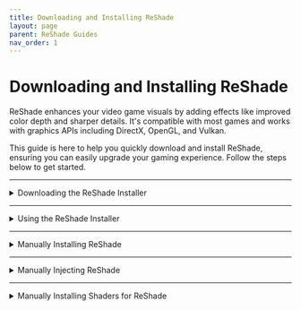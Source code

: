 ```yaml
---
title: Downloading and Installing ReShade
layout: page
parent: ReShade Guides
nav_order: 1
---
```


# Downloading and Installing ReShade

ReShade enhances your video game visuals by adding effects like improved color depth and sharper details. It's compatible with most games and works with graphics APIs including DirectX, OpenGL, and Vulkan.

This guide is here to help you quickly download and install ReShade, ensuring you can easily upgrade your gaming experience. Follow the steps below to get started.

---

<details markdown="block" class="details-tree">
<summary>Downloading the ReShade Installer</summary>

To download ReShade, [visit the official ReShade website](https://reshade.me/#download) and scroll to the bottom, there you'll find two builds available for download:

## Standard ReShade Build (Download ReShade x.x.x)

Ideal for online games with strict anti-cheat mechanisms (e.g., Dead by Daylight, PUBG, Apex Legends). This build limits some features to ensure compatibility and prevent misuse for cheating in online games.

## Full Add-On Support ReShade Build (Download ReShade x.x.x with full add-on support)

{: .warning} 
Using the full add-on build in online games with anti-cheat systems may lead to bans. Always follow game rules and expect consequences for bypassing them.

Best for offline games or those without strict anti-cheat systems (e.g., Final Fantasy XXIV, World of Warcraft, Baldur's Gate 3). Offers full feature support and freedom for creating presets with various shaders and add-ons.

</details>

---

<details markdown="block" class="details-tree">
<summary>Using the ReShade Installer</summary>

# Selecting Your Game

To install ReShade, you first need to tell the installer where your game's executable file is. This is as simple as selecting the executable within the applications list.

![Game List](../images/downloading-and-installing-reshade/rs_game_list.webp)

If your game isn't listed, click "Browse..." at the bottom right of the ReShade Installer to manually find your game's executable. If you are unsure of where the executable is located, besure to check our [guide on finding your game's executable and directory](https://guides.martysmods.com/docs/additional-guides/finding-your-game-executable-and-directory/).

![Browse](../images/downloading-and-installing-reshade/rs_browse.webp)

---

# Selecting the Rendering API

ReShade needs to match your game's Rendering API to work correctly. If unsure which API your game uses, check [PCGamingWiki](https://pcgamingwiki.com) for details.

![ReShade Rendering API Selection](../images/downloading-and-installing-reshade/rs_rendering_api_select.webp)

Here are some general guidelines to help you guess the Rendering API:

<details markdown="block" class="details-tree">
<summary>DirectX 9</summary>

DirectX 9 was common between 2005 and 2012. It's less likely for modern games, which often use newer APIs.

![DirectX 9 Example](../images/downloading-and-installing-reshade/rs_dx9.webp)

</details>

---

<details markdown="block" class="details-tree">
<summary>DirectX 10-12</summary>

These versions are widely used in modern games, particularly with Unity and Unreal Engine.

![DirectX 10-12 Example](../images/downloading-and-installing-reshade/rs_dx10_11_12.webp)

</details>

---

<details markdown="block" class="details-tree">
<summary>OpenGL</summary>

Chosen for certain engines and older games where DirectX is not used.

![OpenGL Example](../images/downloading-and-installing-reshade/rs_ogl.webp)

</details>

---

<details markdown="block" class="details-tree">
<summary>Vulkan</summary>

Favored in modern emulators and newer games, essential for Linux users via Wine or Proton. Note: Vulkan installations may require admin permissions.

![Vulkan Example](../images/downloading-and-installing-reshade/rs_vk.webp)

</details>

---

# Installing Presets

ReShade presets, stored in `.ini` files, allow you to apply someone else's visual customizations, including shader configurations and hotkeys.

The ReShade Installer simplifies preset installation: just select the desired `.ini` file, and the installer automatically handles shader downloads and installations required by the preset.

![Preset Selection](../images/downloading-and-installing-reshade/rs_preset.webp)

If you don't have a preset to install, you can bypass this step by clicking "Skip" in the preset installation window's bottom right corner.

---

# Installing Shaders

Shaders are essential for enhancing game visuals through ReShade, offering a range of looks tailored by users. The ReShade Installer facilitates easy discovery and installation of these shaders.

Shaders are organized into repositories, displayed during the installation process. You can learn more about each by clicking on the blue-highlighted repository or author names.

![Shader Repository Links](../images/downloading-and-installing-reshade/reshade_installer_shader_repo_link_highlight.webp)

To install shaders, simply select the desired repositories and click "Next".

![Shader Repositories Selection](../images/downloading-and-installing-reshade/rs_shader.webp)

<details markdown="block" class="details-tree">
<summary>Check Tick</summary>

Selecting a repository with a **check tick** installs all shaders from that repository. Click "Next" to proceed with automatic installation.

![Check Tick Example](../images/downloading-and-installing-reshade/reshade_installer_shader_repo_check_tick.webp)

</details>

---

<details markdown="block" class="details-tree">
<summary>Square Tick</summary>

Selecting a repository with a **square tick** lets you choose individual shaders within a repository. After selecting, click "Next" to install.

![Square Tick Selection](../images/downloading-and-installing-reshade/reshade_installer_shader_repo_square_tick.webp)

![Individual Shader Selection](../images/downloading-and-installing-reshade/rs_shader_select.webp)

</details>

---

# Installing Add-ons (Add-on Support Only)

Add-ons, introduced as a new feature in ReShade, expand customization through the ReShade Add-on API. They're primarily for users interested in exploring advanced features from both previous shader developers and current add-on creators.

Unless you're familiar with what an add-on does, it's recommended to avoid selecting any from the list to prevent potential game instability.

![Selecting Add-ons](../images/downloading-and-installing-reshade/rs_addon_select.webp)

---

# Finishing Up

Once the ReShade Installer completes, a confirmation screen will show up. Simply click the "Finish" button at the bottom right of the installer, then launch your game.

![Installation Complete](../images/downloading-and-installing-reshade/rs_complete.webp)

Upon successful installation, you'll see a ReShade banner in-game:

![ReShade In-Game Banner](../images/downloading-and-installing-reshade/rs_game_banner.webp)

If you don't see this banner, ReShade may not have been injected correctly. Try reinstalling, ensuring all steps are followed precisely.

---

<details markdown="block" class="details-tree">
<summary>Common Issues</summary>

The most frequent problem is selecting the wrong game executable during installation. If you encounter issues, revisit the "Selecting Your Game" section for guidance.

Incorrect Rendering API selection is another common hiccup. If unsure, review the "Selecting the Rendering API" section for more clarity.

Other potential issues include:

  * Game compatibility with ReShade.
  * Missing software dependencies, like the [.NET Framework](https://dotnet.microsoft.com/en-us/download/dotnet-framework/thank-you/net481-web-installer).
  * Conflicts with other game mods.

</details>

</details>

---

<details markdown="block" class="details-tree">
<summary>Manually Installing ReShade</summary>

{: .note }
When manually installing ReShade, you have to manually install shaders as well.

## **Step 1:** Identify your game's architecture and API

1. Navigate to [PCGamingWiki](https://www.pcgamingwiki.com/wiki/Home).

2. Use the search bar to find your game.

   ![Search Bar](../images/downloading-and-installing-reshade/pcgw_search.webp)

3. Locate the API tab on your game's page, typically towards the end.

   ![API Tab](../images/downloading-and-installing-reshade/pcgamingwiki_api.webp)

---
 
## **Step 2:** Download the ReShade Installer

Download the latest ReShade installer from the [official ReShade website](https://reshade.me).

---

## Step 3: Download and install 7Zip

Download and install the latest `.msi` version from [7Zip's official website](https://www.7-zip.org/download.html).

WinRar can serve as an alternative, but this guide utilizes 7Zip.

---
 
## Step 4: Extract the ReShade binary

1. Right-click the ReShade Installer `ReShade_Setup_x.x.x.exe`, hover over 7Zip, and select "Open Archive."

   ![Open with 7Zip](../images/downloading-and-installing-reshade/reshade_setup_open_with_7zip.webp)

2. Choose the necessary DLL from the options:

    * `ReShade64.dll` for 64-Bit

    * `ReShade32.dll` for 32-Bit

         ![Extract DLL](../images/downloading-and-installing-reshade/7zip_extract_reshade_binaries.webp)

---
 
## Step 5: Rename the ReShade binary based off of your game's API

Right-click the `ReShadeXX.dll` you've extracted and choose "Rename." Then, rename it according to your game's rendering API:

   * `dxgi.dll` - DirectX 10/11/12

   * `d3d12.dll` - DirectX 12

   * `d3d11.dll` - DirectX 11

   * `d3d10.dll` - DirectX 10

   * `d3d9.dll` - DirectX 9

   * `opengl32.dll` - OpenGL

   ![Rename DLL](../images/downloading-and-installing-reshade/extacted_reshade_binary_rename.webp)

---
 
## Step 6: Move the renamed ReShade binary

Position the renamed DLL into the root folder of your game, the same directory where the game's executable is located.

If you're unsure of your game's executable location, follow [our guide on identifying your game's executable](https://guides.martysmods.com/docs/additional-guides/finding-your-game-executable-and-directory/).

![Place in Game Folder](../images/downloading-and-installing-reshade/place_reshade_binary_game_folder.webp)

Upon completion, your game should launch with ReShade injected!

![Successful Installation](../images/downloading-and-installing-reshade/ultrakill_reshade_installed.webp)

</details>

---

<details markdown="block" class="details-tree">
<summary>Manually Injecting ReShade</summary>

Certain games do not support automatic ReShade injection during runtime.<br>This is especially common for UWP (Microsoft Store) games, which often disallow automatic injection. 

Thankfully, Crosire has developed a tool for manual DLL injection into games.

{: .note }
When manually injecting ReShade using Crosire's Inject Tool, you have to manually install shaders as well.

{: .warning} 
Crosire's Inject tool, being an external injector, is more likely to trigger anti-cheat systems. **Use with caution and at your own risk**.

---

## Step 1: Determine your game's architecture

1. Go to [PCGamingWiki](https://www.pcgamingwiki.com/wiki/Home).

2. Enter your game's name in the search bar.

   ![Search Bar](../images/downloading-and-installing-reshade/pcgw_search.webp)

3. Proceed to the API section on your game's page (usually located towards the end).

   ![API Section](../images/downloading-and-installing-reshade/pcgamingwiki_api.webp)

---

## Step 2: Download the right injector for your game's architexture

Choose the injector based on your game's architecture:

   * [64-bit Injector](https://reshade.me/downloads/inject64.exe)

   * [32-bit Injector](https://reshade.me/downloads/inject32.exe)

---

## Step 3: Download ReShade Installer

Acquire the latest ReShade Installer from the [ReShade website](https://www.reshade.me).

---

## Step 4: Download and install 7Zip

Download and install the latest `.msi` version from [7Zip's official website](https://www.7-zip.org/download.html).

WinRar can serve as an alternative, but this guide utilizes 7Zip.

---

## Step 5: Extract the ReShade binary

1. Right-click the ReShade Installer `ReShade_Setup_x.x.x.exe`, hover over 7Zip, and select "Open Archive."

   ![Open with 7Zip](../images/downloading-and-installing-reshade/reshade_setup_open_with_7zip.webp)

2. Extract the desired DLL:

   The DLL architecture should match the injector you've previously downloaded.

   * `ReShade64.dll` for 64-Bit

   * `ReShade32.dll` for 32-Bit

   ![Extract DLL](../images/downloading-and-installing-reshade/7zip_extract_reshade_binaries.webp)

---

## Step 6: Position the files properly in your game's folder

Move both the `injectXX.exe` and `ReShadeXX.dll` files to your game directory.

   If you're unsure of your game's executable location, follow [our guide on identifying your game's executable](https://guides.martysmods.com/docs/additional-guides/finding-your-game-executable-and-directory/).

   ![File Placement](../images/downloading-and-installing-reshade/place_reshade_dll_and_inject_in_game_folder.webp)

---

## Step 7: Identify the game process name

1. Launch the desired game.

2. Open Task Manager and right-click on your game under the processes tab, then select "Go to Details."

   ![Go to Details](../images/downloading-and-installing-reshade/task_manager_go_to_details.webp)

3. The highlighted executable displays the game's process name.

   ![Executable Name](../images/downloading-and-installing-reshade/task_manager_details_view_exe.webp)

---

## Step 8: Inject ReShade

1. Close your game.

2. Navigate to your game's directory and open a command prompt by typing `cmd` into File Explorer's address bar.

   ![Open CMD](../images/downloading-and-installing-reshade/cmd_in_file_explorer.webp)

3. Input `inject[x32/x64].exe "name_of_the_process.exe"` and hit Enter.

   ![Inject Command](../images/downloading-and-installing-reshade/type_inject_params.webp)

4. Open your game.

   If executed correctly, ReShade should be active once the game begins.

   ![Successful Injection](../images/downloading-and-installing-reshade/ultrakill_reshade_installed.webp)

</details>

---

<details markdown="block" class="details-tree">
<summary>Manually Installing Shaders for ReShade</summary>

This guide will go over how to install ReShade shaders manually without having to run the ReShade Installer.

This guide assumes that you already have ReShade installed.

---

## Step 1: Create a reshade-shaders folder

1. Navigate to your game directory.

   If you're unsure of your game's executable location, follow [our guide on identifying your game's executable](https://guides.martysmods.com/docs/additional-guides/finding-your-game-executable-and-directory/).

2. Create a `reshade-shaders` folder in the same location as your ReShade binary and enter the `reshade-shaders` folder.

   ![Newly Created reshade-shaders Folder](../images/downloading-and-installing-reshade/new_reshadeshader_folder.webp)

3. Create two new folders within `reshade-shaders` called:

   * `Shaders`

   * `Textures`

   ![Newly Created Shader and Texture Folders](../images/downloading-and-installing-reshade/new_shader_and_textures_folders.webp)

---

## Step 2: Download the shader repository(s) required

This guide will be utilizing the iMMERSE repository on GitHub, however, you can utilize any shader repository for this guide. 

Skip this portion of the guide if you already have the shader repositories already downloaded.

1. Navigate to the GitHub repository of your choice.

2. Click the green "<> Code" button

   ![<> Code Button](../images/downloading-and-installing-reshade/github_shader_repo_code_button_highlight.webp)

3. Click the "Download ZIP" button in the "<> Code" dropdown.

   ![Download Zip Button](../images/downloading-and-installing-reshade/github_download_zip_button_highlight.webp)

   This will download an archive of the shader repository from that GitHub site.

---

## Step 3: Open the shader repository archive and move the shader files to the proper location

1. Open up the `reshade-shaders` folder that you created in Step 1.

2. Open up the shader repository that you have downloaded in Step 2.

3. Copy the `Shaders` and `Textures` folders from the shader repository archive, and place them into the `reshade-shaders` folder.

   ![Copying Shaders and Textures Folders](../images/downloading-and-installing-reshade/c_and_paste_shaders_and_textures_folder.webp)

      If Windows is warning you of files already existing in that location with the names, simply click "Replace the files in the destination."

      ![Merge or Replace Files Prompt](../images/downloading-and-installing-reshade/windows_replace_prompt.webp)

   Remember that not every shader repository will have the same structured layout, you might have to dig deeper, collect the shader and texture files manually , or place the shaders and their textures manually within the `reshade-shaders\Shaders` and `reshade-shaders\Textures` folders.

---

## Step 4: Setting ReShade to look in the proper location for shader and texture folders.

1. Launch your game.

2. Open ReShade and navigate to the "Settings" tab.

3. Locate the "Effect Search Path" and "Texture Search Path" arguments.

   If you are starting with a fresh install of ReShade from a manual install, this area should be blank

   ![Shaders and Textures Search Paths Highlight](../images/downloading-and-installing-reshade/effect_and_texture_search_paths.webp)

4. Add the following paths to the arguments

   ![Search Paths Example](../images/downloading-and-installing-reshade/effect_and_textures_search_path_examples.webp)

   * `.\reshade-shaders\Shaders\**`- Goes in the arguments for "Effect Search Path"

   * `.\reshade-shaders\Textures\**`- Goes in the arguments for "Texture Search Path"

   {: .note }
   
   If you do not have a free slot to add a search path for, you can click the "**+**" icon located directly under the search paths!

5. Switch to the "Home" tab of ReShade, and click the "Reload" button at the bottom.

   Once done, you should see your shaders then pop in the techniques area of the ReShade "Home" tab. 

</details>
